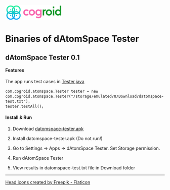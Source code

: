 [![cogroid.com](https://github.com/cogroid/resources/raw/main/images/banner/cogroid-48.png)](https://cogroid.com)

# Binaries of dAtomSpace Tester

## dAtomSpace Tester 0.1

#### Features

The app runs test cases in [Tester.java](https://github.com/cogroid/d-atomspace-tester-bin/blob/main/0.1/Tester.java)

```
com.cogroid.atomspace.Tester tester = new com.cogroid.atomspace.Tester("/storage/emulated/0/Download/datomspace-test.txt");
tester.testAll();
```

#### Install & Run

1. Download [datomspace-tester.apk](https://github.com/cogroid/d-atomspace-tester-bin/raw/main/0.1/datomspace-tester.apk)

2. Install datomspace-tester.apk (Do not run!)

3. Go to Settings -> Apps -> dAtomSpace Tester. Set Storage permission.

4. Run dAtomSpace Tester

5. View results in datomspace-test.txt file in Download folder


---
[Head icons created by Freepik - Flaticon](https://www.flaticon.com/free-icons/head)
